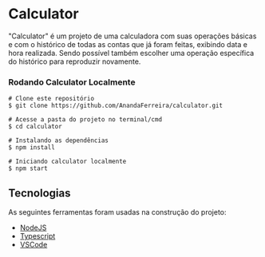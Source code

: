# Calculator

"Calculator" é um projeto de uma calculadora com suas operações básicas e com o histórico de todas as contas que já foram feitas, exibindo data e hora realizada. Sendo possível também escolher uma operação específica do histórico para reproduzir novamente.

### Rodando Calculator Localmente

    # Clone este repositório
    $ git clone https://github.com/AnandaFerreira/calculator.git
    
    # Acesse a pasta do projeto no terminal/cmd
    $ cd calculator
    
    # Instalando as dependências
    $ npm install
    
    # Iniciando calculator localmente
    $ npm start


## Tecnologias

As seguintes ferramentas foram usadas na construção do projeto:

-   [NodeJS](https://nodejs.org/en/)
-   [Typescript](https://www.typescriptlang.org/)
-   [VSCode](https://code.visualstudio.com/)